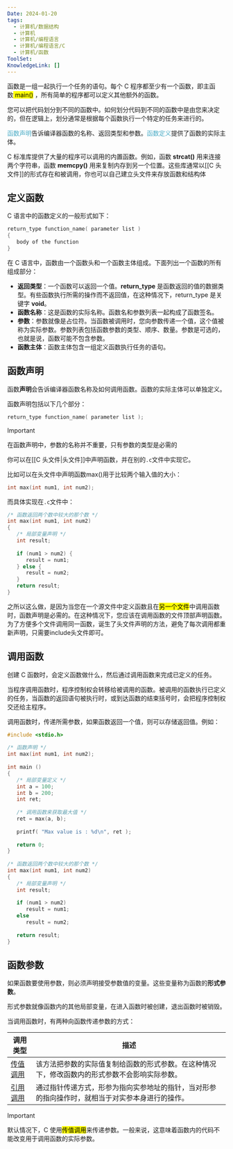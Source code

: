 ```yaml
---
Date: 2024-01-20
tags:
  - 计算机/数据结构
  - 计算机
  - 计算机/编程语言
  - 计算机/编程语言/C
  - 计算机/函数
ToolSet: 
KnowledgeLink: []
---
```

函数是一组一起执行一个任务的语句。每个 C 程序都至少有一个函数，即主函数<mark class="hltr-cyan"> main()</mark> ，所有简单的程序都可以定义其他额外的函数。

您可以把代码划分到不同的函数中。如何划分代码到不同的函数中是由您来决定的，但在逻辑上，划分通常是根据每个函数执行一个特定的任务来进行的。

<font color="#4bacc6">函数声明</font>告诉编译器函数的名称、返回类型和参数。<font color="#4bacc6">函数定义</font>提供了函数的实际主体。

C 标准库提供了大量的程序可以调用的内置函数。例如，函数 **strcat()** 用来连接两个字符串，函数 **memcpy()** 用来复制内存到另一个位置。这些库通常以[[C 头文件]]的形式存在和被调用，你也可以自己建立头文件来存放函数和结构体

## 定义函数

C 语言中的函数定义的一般形式如下：


```c
return_type function_name( parameter list )
{
   body of the function
}
```


在 C 语言中，函数由一个函数头和一个函数主体组成。下面列出一个函数的所有组成部分：

- **返回类型**：一个函数可以返回一个值。**return_type** 是函数返回的值的数据类型。有些函数执行所需的操作而不返回值，在这种情况下，return_type 是关键字 **void**。
- **函数名称**：这是函数的实际名称。函数名和参数列表一起构成了函数签名。
- **参数**：参数就像是占位符。当函数被调用时，您向参数传递一个值，这个值被称为实际参数。参数列表包括函数参数的类型、顺序、数量。参数是可选的，也就是说，函数可能不包含参数。
- **函数主体**：函数主体包含一组定义函数执行任务的语句。

## 函数声明

函数**声明**会告诉编译器函数名称及如何调用函数。函数的实际主体可以单独定义。

函数声明包括以下几个部分：


```c
return_type function_name( parameter list );
```

> [!important]
> 在函数声明中，参数的名称并不重要，只有参数的类型是必需的

你可以在[[C 头文件|头文件]]中声明函数，并在别的`.c`文件中实现它。

比如可以在头文件中声明函数max()用于比较两个输入值的大小：

```c
int max(int num1, int num2);
```

而具体实现在`.c`文件中：

```c
/* 函数返回两个数中较大的那个数 */
int max(int num1, int num2) 
{
   /* 局部变量声明 */
   int result;
 
   if (num1 > num2) {
      result = num1;
   } else {
      result = num2;
   }
   return result; 
}
```

之所以这么做，是因为当您在一个源文件中定义函数且在<mark class="hltr-red">另一个文件</mark>中调用函数时，函数声明是必需的。在这种情况下，您应该在调用函数的文件顶部声明函数。为了方便多个文件调用同一函数，诞生了头文件声明的方法，避免了每次调用都重新声明，只需要include头文件即可。

## 调用函数

创建 C 函数时，会定义函数做什么，然后通过调用函数来完成已定义的任务。

当程序调用函数时，程序控制权会转移给被调用的函数。被调用的函数执行已定义的任务，当函数的返回语句被执行时，或到达函数的结束括号时，会把程序控制权交还给主程序。

调用函数时，传递所需参数，如果函数返回一个值，则可以存储返回值。例如：


```c
#include <stdio.h>
 
/* 函数声明 */
int max(int num1, int num2);
 
int main ()
{
   /* 局部变量定义 */
   int a = 100;
   int b = 200;
   int ret;
 
   /* 调用函数来获取最大值 */
   ret = max(a, b);
 
   printf( "Max value is : %d\n", ret );
 
   return 0;
}
 
/* 函数返回两个数中较大的那个数 */
int max(int num1, int num2) 
{
   /* 局部变量声明 */
   int result;
 
   if (num1 > num2)
      result = num1;
   else
      result = num2;
 
   return result; 
}
```

## 函数参数

如果函数要使用参数，则必须声明接受参数值的变量。这些变量称为函数的**形式参数**。

形式参数就像函数内的其他局部变量，在进入函数时被创建，退出函数时被销毁。

当调用函数时，有两种向函数传递参数的方式：

| 调用类型                                                                                      | 描述                                               |
| ----------------------------------------------------------------------------------------- | ------------------------------------------------ |
| [传值调用](https://www.runoob.com/cprogramming/c-function-call-by-value.html "C 中传值方式调用函数")   | 该方法把参数的实际值复制给函数的形式参数。在这种情况下，修改函数内的形式参数不会影响实际参数。  |
| [引用调用](https://www.runoob.com/cprogramming/c-function-call-by-pointer.html "C 中引用方式调用函数") | 通过指针传递方式，形参为指向实参地址的指针，当对形参的指向操作时，就相当于对实参本身进行的操作。 |

> [!important]
> 默认情况下，C 使用<mark class="hltr-orange">传值调用</mark>来传递参数。一般来说，这意味着函数内的代码不能改变用于调用函数的实际参数。